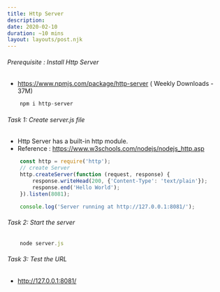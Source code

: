 ```yaml
---
title: Http Server
description: 
date: 2020-02-10
duration: ~10 mins
layout: layouts/post.njk
---
```



###### Prerequisite : Install Http Server

- https://www.npmjs.com/package/http-server ( Weekly Downloads - 37M)
  
```js
    npm i http-server
```

###### Task 1: Create server.js file

- Http Server has a built-in http module.
- Reference : https://www.w3schools.com/nodejs/nodejs_http.asp

```js
    const http = require('http');
    // create Server
    http.createServer(function (request, response) {
        response.writeHead(200, {'Content-Type': 'text/plain'});
        response.end('Hello World');
    }).listen(8081);

    console.log('Server running at http://127.0.0.1:8081/');
```

###### Task 2: Start the server

```js
    node server.js
```

###### Task 3: Test the URL

- http://127.0.0.1:8081/
